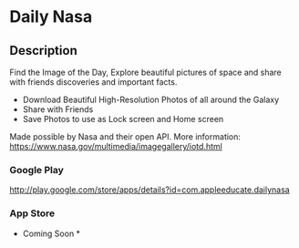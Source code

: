# Daily Nasa

## Description
Find the Image of the Day, Explore beautiful pictures of space and share with friends discoveries and important facts. 

- Download Beautiful High-Resolution Photos of all around the Galaxy
- Share with Friends
- Save Photos to use as Lock screen and Home screen

Made possible by Nasa and their open API. More information: https://www.nasa.gov/multimedia/imagegallery/iotd.html

### Google Play
http://play.google.com/store/apps/details?id=com.appleeducate.dailynasa

### App Store
* Coming Soon *
